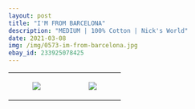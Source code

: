 ```yaml
---
layout: post
title: "I'M FROM BARCELONA"
description: "MEDIUM | 100% Cotton | Nick's World"
date: 2021-03-08
img: /img/0573-im-from-barcelona.jpg
ebay_id: 233925078425
---
```




<table style="width:100%;"><tr><td style="vertical-align:top;">
      <figure class="tmblr-full" data-orig-height="2048" data-orig-width="1365" data-orig-src="https://concertshirts.netlify.app/shirts/0573/0573-01.jpg"><img src="https://64.media.tumblr.com/3dc75e0ae58bd576517ad21868f49451/ab05e7d9cfb342a6-79/s540x810/83d9dc3f7896a3c1776a504c9b832fa05c844862.jpg" data-orig-height="2048" data-orig-width="1365" data-orig-src="https://concertshirts.netlify.app/shirts/0573/0573-01.jpg"/></figure></td>
    <td style="vertical-align:top;">
      <figure class="tmblr-full" data-orig-height="2048" data-orig-width="1365" data-orig-src="https://concertshirts.netlify.app/shirts/0573/0573-02.jpg"><img src="https://64.media.tumblr.com/a0faa9a9d922a495b37462ce4306cc6d/ab05e7d9cfb342a6-17/s540x810/90ae9b1877cca39bb92540119618b618e40516df.jpg" data-orig-height="2048" data-orig-width="1365" data-orig-src="https://concertshirts.netlify.app/shirts/0573/0573-02.jpg"/></figure></td>
  </tr></table>
